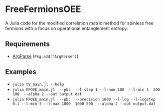 # FreeFermionsOEE

A Julia  code for the modified correlation matrix method for spinless free fermions with a focus on operational entanglement entropy.

## Requirements

* [ArgParse](https://github.com/carlobaldassi/ArgParse.jl) (`Pkg.add("ArgParse")`)

## Examples

* `julia tV_main.jl --help`
* `julia FFOEE_main.jl  --pbc  --l-step 1 --l-num 100  --l-min 1  200 100  --alpha 2 --out output.dat`
* `julia FFOEE_main.jl  --pbc  --precision 1000 --l-log --l-logstep 0.1 --l-min 5 --l-max 1000  1000 500  --alpha 2 --out output.dat`